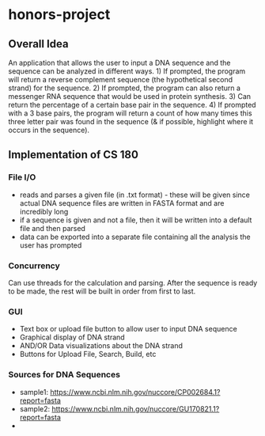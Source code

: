 # honors-project

## Overall Idea
An application that allows the user to input a DNA sequence and the sequence can be analyzed in different ways. 1) If prompted, the program will return a reverse complement sequence (the hypothetical second strand) for the sequence.  2) If prompted, the program can also return a messenger RNA sequence that would be used in protein synthesis.  3) Can return the percentage of a certain base pair in the sequence.  4) If prompted with a 3 base pairs, the program will return a count of how many times this three letter pair was found in the sequence (& if possible, highlight where it occurs in the sequence).

## Implementation of CS 180

### File I/O
* reads and parses a given file (in .txt format) - these will be given since actual DNA sequence files are written in FASTA format and are incredibly long
* if a sequence is given and not a file, then it will be written into a default file and then parsed
* data can be exported into a separate file containing all the analysis the user has prompted

### Concurrency
Can use threads for the calculation and parsing.  After the sequence is ready to be made, the rest will be built in order from first to last.

### GUI
* Text box or upload file button to allow user to input DNA sequence
* Graphical display of DNA strand
* AND/OR Data visualizations about the DNA strand
* Buttons for Upload File, Search, Build, etc

### Sources for DNA Sequences
* sample1: https://www.ncbi.nlm.nih.gov/nuccore/CP002684.1?report=fasta
* sample2: https://www.ncbi.nlm.nih.gov/nuccore/GU170821.1?report=fasta
* 